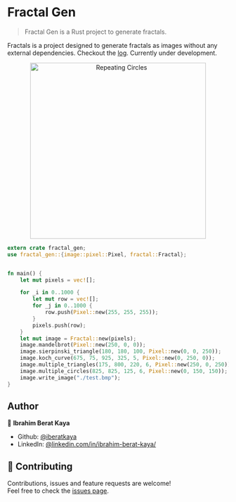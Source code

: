 # Fractal Gen

> Fractal Gen is a Rust project to generate fractals.

Fractals is a project designed to generate fractals as images without any external dependencies. Checkout the [log](https://github.com/iberatkaya/fractals/blob/master/LOG.md). Currently under development. 

<p align="center">
    <img alt="Repeating Circles" src="https://raw.githubusercontent.com/iberatkaya/fractals/master/examples/compressed/fractals.jpg" width="400" height="400">
</p>

```rust
extern crate fractal_gen;
use fractal_gen::{image::pixel::Pixel, fractal::Fractal};


fn main() {
    let mut pixels = vec![];    

    for _i in 0..1000 {
        let mut row = vec![];
        for _j in 0..1000 {
            row.push(Pixel::new(255, 255, 255));
        }
        pixels.push(row);
    }
    let mut image = Fractal::new(pixels);
    image.mandelbrot(Pixel::new(250, 0, 0));
    image.sierpinski_triangle(180, 180, 100, Pixel::new(0, 0, 250));
    image.koch_curve(675, 75, 925, 325, 5, Pixel::new(0, 250, 0));
    image.multiple_triangles(175, 800, 220, 6, Pixel::new(250, 0, 250));
    image.multiple_circles(825, 825, 125, 6, Pixel::new(0, 150, 150));
    image.write_image("./test.bmp");
}

```

## Author

👤 **Ibrahim Berat Kaya**

* Github: [@iberatkaya](https://github.com/iberatkaya)
* LinkedIn: [@linkedin.com/in/ibrahim-berat-kaya/](https://linkedin.com/in/ibrahim-berat-kaya/)

## 🤝 Contributing

Contributions, issues and feature requests are welcome!<br />Feel free to check the [issues page](https://github.com/iberatkaya/fractals/issues). 

